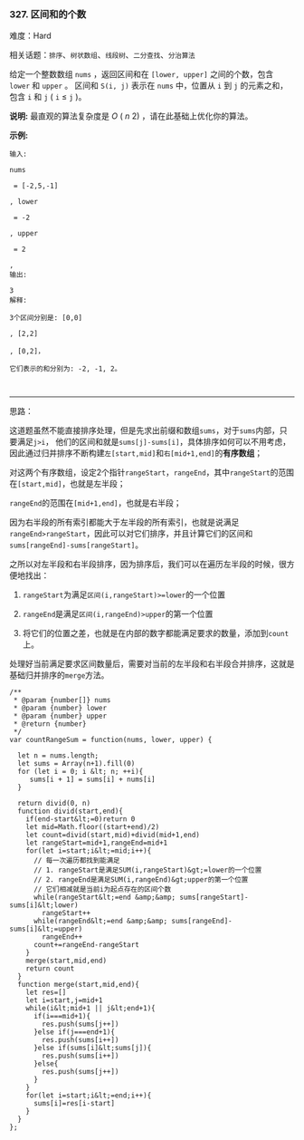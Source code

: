 ### 327. 区间和的个数

难度：Hard

相关话题：`排序`、`树状数组`、`线段树`、`二分查找`、`分治算法`

给定一个整数数组 `nums` ，返回区间和在 `[lower, upper]` 之间的个数，包含 `lower` 和 `upper` 。
区间和 `S(i, j)` 表示在 `nums` 中，位置从 `i` 到 `j` 的元素之和，包含 `i` 和 `j` ( `i`  &le;  `j` )。



 **说明:** 
最直观的算法复杂度是 *O* ( *n* 2) ，请在此基础上优化你的算法。



 **示例:** 





```
输入: 

nums

 = [-2,5,-1]

, lower

 = -2

, upper

 = 2

,
输出: 

3 
解释: 

3个区间分别是: [0,0]

, [2,2]

, [0,2]，

它们表示的和分别为: -2, -1, 2。



```


-----

思路：

这道题虽然不能直接排序处理，但是先求出前缀和数组`sums`，对于`sums`内部，只要满足`j>i`，
他们的区间和就是`sums[j]-sums[i]`，具体排序如何可以不用考虑，因此通过归并排序不断构建`左[start,mid]`和`右[mid+1,end]`的**有序数组**；

对这两个有序数组，设定2个指针`rangeStart`，`rangeEnd`，其中`rangeStart`的范围在`[start,mid]`，也就是左半段；

`rangeEnd`的范围在`[mid+1,end]`，也就是右半段；

因为右半段的所有索引都能大于左半段的所有索引，也就是说满足`rangeEnd>rangeStart`，因此可以对它们排序，并且计算它们的区间和`sums[rangeEnd]-sums[rangeStart]`。

之所以对左半段和右半段排序，因为排序后，我们可以在遍历左半段的时候，很方便地找出：

1. `rangeStart`为满足`区间(i,rangeStart)>=lower`的一个位置

2. `rangeEnd`是满足`区间(i,rangeEnd)>upper`的第一个位置

3. 将它们的位置之差，也就是在内部的数字都能满足要求的数量，添加到`count`上。

处理好当前满足要求区间数量后，需要对当前的左半段和右半段合并排序，这就是基础归并排序的`merge`方法。


```
/**
 * @param {number[]} nums
 * @param {number} lower
 * @param {number} upper
 * @return {number}
 */
var countRangeSum = function(nums, lower, upper) {
  
  let n = nums.length;
  let sums = Array(n+1).fill(0)
  for (let i = 0; i &lt; n; ++i){
     sums[i + 1] = sums[i] + nums[i]
  }
     
  return divid(0, n)
  function divid(start,end){
    if(end-start&lt;=0)return 0
    let mid=Math.floor((start+end)/2)
    let count=divid(start,mid)+divid(mid+1,end)
    let rangeStart=mid+1,rangeEnd=mid+1
    for(let i=start;i&lt;=mid;i++){
      // 每一次遍历都找到能满足
      // 1. rangeStart是满足SUM(i,rangeStart)&gt;=lower的一个位置
      // 2. rangeEnd是满足SUM(i,rangeEnd)&gt;upper的第一个位置
      // 它们相减就是当前i为起点存在的区间个数
      while(rangeStart&lt;=end &amp;&amp; sums[rangeStart]-sums[i]&lt;lower)
        rangeStart++
      while(rangeEnd&lt;=end &amp;&amp; sums[rangeEnd]-sums[i]&lt;=upper)
        rangeEnd++
      count+=rangeEnd-rangeStart
    }
    merge(start,mid,end)
    return count
  }
  function merge(start,mid,end){
    let res=[]
    let i=start,j=mid+1
    while(i&lt;mid+1 || j&lt;end+1){
      if(i===mid+1){
        res.push(sums[j++])
      }else if(j===end+1){
        res.push(sums[i++])
      }else if(sums[i]&lt;sums[j]){
        res.push(sums[i++])
      }else{
        res.push(sums[j++])
      }
    }
    for(let i=start;i&lt;=end;i++){
      sums[i]=res[i-start]
    }
  }
};



```
